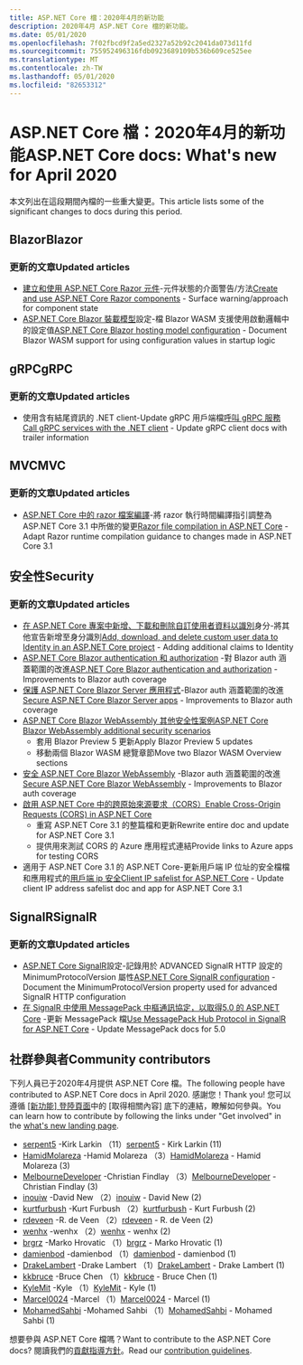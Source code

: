 ```yaml
---
title: ASP.NET Core 檔：2020年4月的新功能
description: 2020年4月 ASP.NET Core 檔的新功能。
ms.date: 05/01/2020
ms.openlocfilehash: 7f02fbcd9f2a5ed2327a52b92c2041da073d11fd
ms.sourcegitcommit: 755952496316fdb0923689109b536b609ce525ee
ms.translationtype: MT
ms.contentlocale: zh-TW
ms.lasthandoff: 05/01/2020
ms.locfileid: "82653312"
---
```

# <a name="aspnet-core-docs-whats-new-for-april-2020"></a><span data-ttu-id="78457-103">ASP.NET Core 檔：2020年4月的新功能</span><span class="sxs-lookup"><span data-stu-id="78457-103">ASP.NET Core docs: What's new for April 2020</span></span>

<span data-ttu-id="78457-104">本文列出在這段期間內檔的一些重大變更。</span><span class="sxs-lookup"><span data-stu-id="78457-104">This article lists some of the significant changes to docs during this period.</span></span>

## <a name="blazor"></a><span data-ttu-id="78457-105">Blazor</span><span class="sxs-lookup"><span data-stu-id="78457-105">Blazor</span></span>

### <a name="updated-articles"></a><span data-ttu-id="78457-106">更新的文章</span><span class="sxs-lookup"><span data-stu-id="78457-106">Updated articles</span></span>

- <span data-ttu-id="78457-107">[建立和使用 ASP.NET Core Razor 元件](../blazor/components.md)-元件狀態的介面警告/方法</span><span class="sxs-lookup"><span data-stu-id="78457-107">[Create and use ASP.NET Core Razor components](../blazor/components.md) - Surface warning/approach for component state</span></span>
- <span data-ttu-id="78457-108">[ASP.NET Core Blazor 裝載模型](../blazor/hosting-model-configuration.md)設定-檔 Blazor WASM 支援使用啟動邏輯中的設定值</span><span class="sxs-lookup"><span data-stu-id="78457-108">[ASP.NET Core Blazor hosting model configuration](../blazor/hosting-model-configuration.md) - Document Blazor WASM support for using configuration values in startup logic</span></span>

## <a name="grpc"></a><span data-ttu-id="78457-109">gRPC</span><span class="sxs-lookup"><span data-stu-id="78457-109">gRPC</span></span>

### <a name="updated-articles"></a><span data-ttu-id="78457-110">更新的文章</span><span class="sxs-lookup"><span data-stu-id="78457-110">Updated articles</span></span>

- <span data-ttu-id="78457-111">使用含有結尾資訊的 .NET client-Update gRPC 用戶端檔[呼叫 gRPC 服務](../grpc/client.md)</span><span class="sxs-lookup"><span data-stu-id="78457-111">[Call gRPC services with the .NET client](../grpc/client.md) - Update gRPC client docs with trailer information</span></span>

## <a name="mvc"></a><span data-ttu-id="78457-112">MVC</span><span class="sxs-lookup"><span data-stu-id="78457-112">MVC</span></span>

### <a name="updated-articles"></a><span data-ttu-id="78457-113">更新的文章</span><span class="sxs-lookup"><span data-stu-id="78457-113">Updated articles</span></span>

- <span data-ttu-id="78457-114">[ASP.NET Core 中的 razor 檔案編譯](../mvc/views/view-compilation.md)-將 razor 執行時間編譯指引調整為 ASP.NET Core 3.1 中所做的變更</span><span class="sxs-lookup"><span data-stu-id="78457-114">[Razor file compilation in ASP.NET Core](../mvc/views/view-compilation.md) - Adapt Razor runtime compilation guidance to changes made in ASP.NET Core 3.1</span></span>

## <a name="security"></a><span data-ttu-id="78457-115">安全性</span><span class="sxs-lookup"><span data-stu-id="78457-115">Security</span></span>

### <a name="updated-articles"></a><span data-ttu-id="78457-116">更新的文章</span><span class="sxs-lookup"><span data-stu-id="78457-116">Updated articles</span></span>

- <span data-ttu-id="78457-117">[在 ASP.NET Core 專案中新增、下載和刪除自訂使用者資料以識別](../security/authentication/add-user-data.md)身分-將其他宣告新增至身分識別</span><span class="sxs-lookup"><span data-stu-id="78457-117">[Add, download, and delete custom user data to Identity in an ASP.NET Core project](../security/authentication/add-user-data.md) - Adding additional claims to Identity</span></span>
- <span data-ttu-id="78457-118">[ASP.NET Core Blazor authentication 和 authorization](../security/blazor/index.md) -對 Blazor auth 涵蓋範圍的改進</span><span class="sxs-lookup"><span data-stu-id="78457-118">[ASP.NET Core Blazor authentication and authorization](../security/blazor/index.md) - Improvements to Blazor auth coverage</span></span>
- <span data-ttu-id="78457-119">[保護 ASP.NET Core Blazor Server 應用程式](../security/blazor/server.md)-Blazor auth 涵蓋範圍的改進</span><span class="sxs-lookup"><span data-stu-id="78457-119">[Secure ASP.NET Core Blazor Server apps](../security/blazor/server.md) - Improvements to Blazor auth coverage</span></span>
- [<span data-ttu-id="78457-120">ASP.NET Core Blazor WebAssembly 其他安全性案例</span><span class="sxs-lookup"><span data-stu-id="78457-120">ASP.NET Core Blazor WebAssembly additional security scenarios</span></span>](../security/blazor/webassembly/additional-scenarios.md)
  - <span data-ttu-id="78457-121">套用 Blazor Preview 5 更新</span><span class="sxs-lookup"><span data-stu-id="78457-121">Apply Blazor Preview 5 updates</span></span>
  - <span data-ttu-id="78457-122">移動兩個 Blazor WASM 總覽章節</span><span class="sxs-lookup"><span data-stu-id="78457-122">Move two Blazor WASM Overview sections</span></span>
- <span data-ttu-id="78457-123">[安全 ASP.NET Core Blazor WebAssembly](../security/blazor/webassembly/index.md) -Blazor auth 涵蓋範圍的改進</span><span class="sxs-lookup"><span data-stu-id="78457-123">[Secure ASP.NET Core Blazor WebAssembly](../security/blazor/webassembly/index.md) - Improvements to Blazor auth coverage</span></span>
- [<span data-ttu-id="78457-124">啟用 ASP.NET Core 中的跨原始來源要求（CORS）</span><span class="sxs-lookup"><span data-stu-id="78457-124">Enable Cross-Origin Requests (CORS) in ASP.NET Core</span></span>](../security/cors.md)
  - <span data-ttu-id="78457-125">重寫 ASP.NET Core 3.1 的整篇檔和更新</span><span class="sxs-lookup"><span data-stu-id="78457-125">Rewrite entire doc and update for ASP.NET Core 3.1</span></span>
  - <span data-ttu-id="78457-126">提供用來測試 CORS 的 Azure 應用程式連結</span><span class="sxs-lookup"><span data-stu-id="78457-126">Provide links to Azure apps for testing CORS</span></span>
- <span data-ttu-id="78457-127">適用于 ASP.NET Core 3.1 的 ASP.NET Core-更新用戶端 IP 位址的安全檔檔和應用程式的[用戶端 ip 安全](../security/ip-safelist.md)</span><span class="sxs-lookup"><span data-stu-id="78457-127">[Client IP safelist for ASP.NET Core](../security/ip-safelist.md) - Update client IP address safelist doc and app for ASP.NET Core 3.1</span></span>

## <a name="signalr"></a><span data-ttu-id="78457-128">SignalR</span><span class="sxs-lookup"><span data-stu-id="78457-128">SignalR</span></span>

### <a name="updated-articles"></a><span data-ttu-id="78457-129">更新的文章</span><span class="sxs-lookup"><span data-stu-id="78457-129">Updated articles</span></span>

- <span data-ttu-id="78457-130">[ASP.NET Core SignalR](../signalr/configuration.md)設定-記錄用於 ADVANCED SignalR HTTP 設定的 MinimumProtocolVersion 屬性</span><span class="sxs-lookup"><span data-stu-id="78457-130">[ASP.NET Core SignalR configuration](../signalr/configuration.md) - Document the MinimumProtocolVersion property used for advanced SignalR HTTP configuration</span></span>
- <span data-ttu-id="78457-131">[在 SignalR 中使用 MessagePack 中樞通訊協定，以取得5.0 的 ASP.NET Core](../signalr/messagepackhubprotocol.md) -更新 MessagePack 檔</span><span class="sxs-lookup"><span data-stu-id="78457-131">[Use MessagePack Hub Protocol in SignalR for ASP.NET Core](../signalr/messagepackhubprotocol.md) - Update MessagePack docs for 5.0</span></span>

## <a name="community-contributors"></a><span data-ttu-id="78457-132">社群參與者</span><span class="sxs-lookup"><span data-stu-id="78457-132">Community contributors</span></span>

<span data-ttu-id="78457-133">下列人員已于2020年4月提供 ASP.NET Core 檔。</span><span class="sxs-lookup"><span data-stu-id="78457-133">The following people have contributed to ASP.NET Core docs in April 2020.</span></span> <span data-ttu-id="78457-134">感謝您！</span><span class="sxs-lookup"><span data-stu-id="78457-134">Thank you!</span></span> <span data-ttu-id="78457-135">您可以遵循 [[新功能] 登陸頁面](index.yml)中的 [取得相關內容] 底下的連結，瞭解如何參與。</span><span class="sxs-lookup"><span data-stu-id="78457-135">You can learn how to contribute by following the links under "Get involved" in the [what's new landing page](index.yml).</span></span>

- <span data-ttu-id="78457-136">[serpent5](https://github.com/serpent5) -Kirk Larkin （11）</span><span class="sxs-lookup"><span data-stu-id="78457-136">[serpent5](https://github.com/serpent5) - Kirk Larkin (11)</span></span>
- <span data-ttu-id="78457-137">[HamidMolareza](https://github.com/HamidMolareza) -Hamid Molareza （3）</span><span class="sxs-lookup"><span data-stu-id="78457-137">[HamidMolareza](https://github.com/HamidMolareza) - Hamid Molareza (3)</span></span>
- <span data-ttu-id="78457-138">[MelbourneDeveloper](https://github.com/MelbourneDeveloper) -Christian Findlay （3）</span><span class="sxs-lookup"><span data-stu-id="78457-138">[MelbourneDeveloper](https://github.com/MelbourneDeveloper) - Christian Findlay (3)</span></span>
- <span data-ttu-id="78457-139">[inouiw](https://github.com/inouiw) -David New （2）</span><span class="sxs-lookup"><span data-stu-id="78457-139">[inouiw](https://github.com/inouiw) - David New (2)</span></span>
- <span data-ttu-id="78457-140">[kurtfurbush](https://github.com/kurtfurbush) -Kurt Furbush （2）</span><span class="sxs-lookup"><span data-stu-id="78457-140">[kurtfurbush](https://github.com/kurtfurbush) - Kurt Furbush (2)</span></span>
- <span data-ttu-id="78457-141">[rdeveen](https://github.com/rdeveen) -R. de Veen （2）</span><span class="sxs-lookup"><span data-stu-id="78457-141">[rdeveen](https://github.com/rdeveen) - R. de Veen (2)</span></span>
- <span data-ttu-id="78457-142">[wenhx](https://github.com/wenhx) -wenhx （2）</span><span class="sxs-lookup"><span data-stu-id="78457-142">[wenhx](https://github.com/wenhx) - wenhx (2)</span></span>
- <span data-ttu-id="78457-143">[brgrz](https://github.com/brgrz) -Marko Hrovatic （1）</span><span class="sxs-lookup"><span data-stu-id="78457-143">[brgrz](https://github.com/brgrz) - Marko Hrovatic (1)</span></span>
- <span data-ttu-id="78457-144">[damienbod](https://github.com/damienbod) -damienbod （1）</span><span class="sxs-lookup"><span data-stu-id="78457-144">[damienbod](https://github.com/damienbod) - damienbod (1)</span></span>
- <span data-ttu-id="78457-145">[DrakeLambert](https://github.com/DrakeLambert) -Drake Lambert （1）</span><span class="sxs-lookup"><span data-stu-id="78457-145">[DrakeLambert](https://github.com/DrakeLambert) - Drake Lambert (1)</span></span>
- <span data-ttu-id="78457-146">[kkbruce](https://github.com/kkbruce) -Bruce Chen （1）</span><span class="sxs-lookup"><span data-stu-id="78457-146">[kkbruce](https://github.com/kkbruce) - Bruce Chen (1)</span></span>
- <span data-ttu-id="78457-147">[KyleMit](https://github.com/KyleMit) -Kyle （1）</span><span class="sxs-lookup"><span data-stu-id="78457-147">[KyleMit](https://github.com/KyleMit) - Kyle (1)</span></span>
- <span data-ttu-id="78457-148">[Marcel0024](https://github.com/Marcel0024) -Marcel （1）</span><span class="sxs-lookup"><span data-stu-id="78457-148">[Marcel0024](https://github.com/Marcel0024) - Marcel (1)</span></span>
- <span data-ttu-id="78457-149">[MohamedSahbi](https://github.com/MohamedSahbi) -Mohamed Sahbi （1）</span><span class="sxs-lookup"><span data-stu-id="78457-149">[MohamedSahbi](https://github.com/MohamedSahbi) - Mohamed Sahbi (1)</span></span>

<span data-ttu-id="78457-150">想要參與 ASP.NET Core 檔嗎？</span><span class="sxs-lookup"><span data-stu-id="78457-150">Want to contribute to the ASP.NET Core docs?</span></span> <span data-ttu-id="78457-151">閱讀我們的[貢獻指導方針](https://github.com/dotnet/AspNetCore.Docs/blob/master/CONTRIBUTING.md)。</span><span class="sxs-lookup"><span data-stu-id="78457-151">Read our [contribution guidelines](https://github.com/dotnet/AspNetCore.Docs/blob/master/CONTRIBUTING.md).</span></span>
